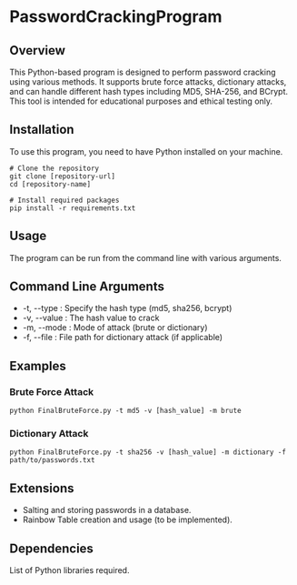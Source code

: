 # PasswordCrackingProgram

## Overview
This Python-based program is designed to perform password cracking using various methods. It supports brute force attacks, dictionary attacks, and can handle different hash types including MD5, SHA-256, and BCrypt. This tool is intended for educational purposes and ethical testing only.

## Installation
To use this program, you need to have Python installed on your machine.
```
# Clone the repository
git clone [repository-url]
cd [repository-name]

# Install required packages
pip install -r requirements.txt
```
## Usage
The program can be run from the command line with various arguments.

## Command Line Arguments
+ -t, --type : Specify the hash type (md5, sha256, bcrypt)
+ -v, --value : The hash value to crack
+ -m, --mode : Mode of attack (brute or dictionary)
+ -f, --file : File path for dictionary attack (if applicable)

## Examples
### Brute Force Attack
```
python FinalBruteForce.py -t md5 -v [hash_value] -m brute
```

### Dictionary Attack
```
python FinalBruteForce.py -t sha256 -v [hash_value] -m dictionary -f path/to/passwords.txt
```

## Extensions
+ Salting and storing passwords in a database.
+ Rainbow Table creation and usage (to be implemented).

## Dependencies
List of Python libraries required.
